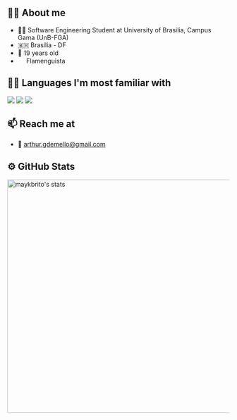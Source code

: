 ## 🙋‍♂️ About me
* 👨‍🎓 Software Engineering Student at University of Brasilia, Campus Gama (UnB-FGA)
* 🇧🇷 Brasília - DF
* 📆 19 years old
* <img src="https://logodetimes.com/times/flamengo/logo-flamengo-256.png" width = 15 height = 15 /> Flamenguista

## 👨‍💻 Languages I'm most familiar with
<img src="https://img.shields.io/badge/Python-3776AB?style=for-the-badge&logo=python&logoColor=white" /> <img src="https://img.shields.io/badge/C-00599C?style=for-the-badge&logo=c&logoColor=white" /> <img src="https://img.shields.io/badge/Java-ED8B00?style=for-the-badge&logo=java&logoColor=white" />

## 📫 Reach me at
* 📧 arthur.gdemello@gmail.com

## ⚙️ GitHub Stats
<p align="left">
<img width="530em" src="https://github-readme-stats.vercel.app/api?username=arthurgrandao&show_icons=true&hide_border=true&theme=tokyonight" alt="maykbrito's stats"/>
<!--- 
<img width="530em" src="https://github-readme-stats.vercel.app/api/top-langs/?username=arthurgrandao&layout=compact&theme=merko" alt="arthurgrandao's most languages"/> --->
</p>
